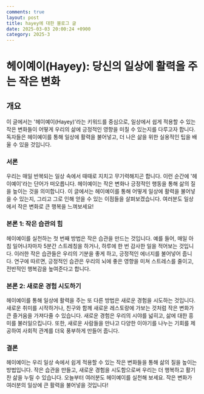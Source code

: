 ```yaml
---
comments: true
layout: post
title: hayey에 대한 블로그 글
date: 2025-03-03 20:00:24 +0900
category: 2025-3
---
```


# 헤이예이(Hayey): 당신의 일상에 활력을 주는 작은 변화

## 개요
이 글에서는 '헤이예이(Hayey)'라는 키워드를 중심으로, 일상에서 쉽게 적용할 수 있는 작은 변화들이 어떻게 우리의 삶에 긍정적인 영향을 미칠 수 있는지를 다루고자 합니다. 독자들은 헤이예이를 통해 일상에 활력을 불어넣고, 더 나은 삶을 위한 실용적인 팁을 배울 수 있을 것입니다.

### 서론
우리는 매일 반복되는 일상 속에서 때때로 지치고 무기력해지곤 합니다. 이런 순간에 '헤이예이'라는 단어가 떠오릅니다. 헤이예이는 작은 변화나 긍정적인 행동을 통해 삶의 질을 높이는 것을 의미합니다. 이 글에서는 헤이예이를 통해 어떻게 일상에 활력을 불어넣을 수 있는지, 그리고 그로 인해 얻을 수 있는 이점들을 살펴보겠습니다. 여러분도 일상에서 작은 변화로 큰 행복을 느껴보세요!

### 본론 1: 작은 습관의 힘
헤이예이를 실천하는 첫 번째 방법은 작은 습관을 만드는 것입니다. 예를 들어, 매일 아침 일어나자마자 5분간 스트레칭을 하거나, 하루에 한 번 감사한 일을 적어보는 것입니다. 이러한 작은 습관들은 우리의 기분을 좋게 하고, 긍정적인 에너지를 불어넣어 줍니다. 연구에 따르면, 긍정적인 습관은 우리의 뇌에 좋은 영향을 미쳐 스트레스를 줄이고, 전반적인 행복감을 높여준다고 합니다.

### 본론 2: 새로운 경험 시도하기
헤이예이를 통해 일상에 활력을 주는 또 다른 방법은 새로운 경험을 시도하는 것입니다. 새로운 취미를 시작하거나, 친구와 함께 새로운 레스토랑에 가보는 것처럼 작은 변화가 큰 즐거움을 가져다줄 수 있습니다. 새로운 경험은 우리의 시야를 넓히고, 삶에 대한 흥미를 불러일으킵니다. 또한, 새로운 사람들을 만나고 다양한 이야기를 나누는 기회를 제공하여 사회적 관계를 더욱 풍부하게 만들어 줍니다.

### 결론
헤이예이는 우리 일상 속에서 쉽게 적용할 수 있는 작은 변화들을 통해 삶의 질을 높이는 방법입니다. 작은 습관을 만들고, 새로운 경험을 시도함으로써 우리는 더 행복하고 활기찬 삶을 누릴 수 있습니다. 오늘부터 여러분도 헤이예이를 실천해 보세요. 작은 변화가 여러분의 일상에 큰 활력을 불어넣을 것입니다!